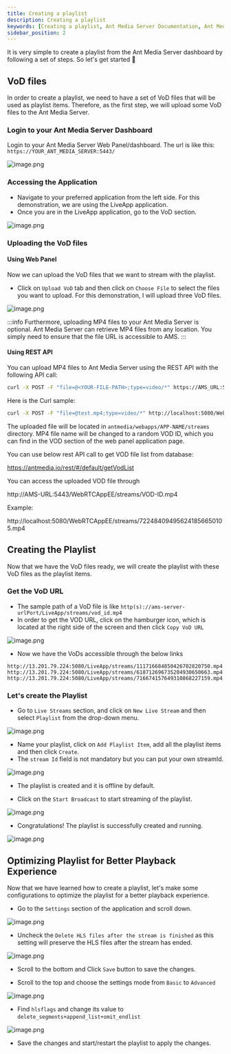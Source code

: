```yaml
---
title: Creating a playlist
description: Creating a playlist
keywords: [Creating a playlist, Ant Media Server Documentation, Ant Media Server Tutorials]
sidebar_position: 2
---
```


It is very simple to create a playlist from the Ant Media Server dashboard by following a set of steps. So let's get started 🙂

## VoD files

In order to create a playlist, we need to have a set of VoD files that will be used as playlist items. Therefore, as the first step, we will upload some VoD files to the Ant Media Server.

### Login to your Ant Media Server Dashboard

Login to your Ant Media Server Web Panel/dashboard. The url is like this: `https://YOUR_ANT_MEDIA_SERVER:5443/`

![image.png](@site/static/img/publish-live-stream/playlist/webpanel.png)

### Accessing the Application

- Navigate to your preferred application from the left side. For this demonstration, we are using the LiveApp application.
- Once you are in the LiveApp application, go to the VoD section.

![image.png](@site/static/img/publish-live-stream/playlist/vod-section.png)

### Uploading the VoD files

#### Using Web Panel

Now we can upload the VoD files that we want to stream with the playlist.

- Click on `Upload VoD` tab and then click on `Choose File` to select the files you want to upload. For this demonstration, I will upload three VoD files.

![image.png](@site/static/img/publish-live-stream/playlist/vod-upload.png)

:::info
Furthermore, uploading MP4 files to your Ant Media Server is optional. Ant Media Server can retrieve MP4 files from any location. You simply need to ensure that the file URL is accessible to AMS.
:::

#### Using REST API

You can upload MP4 files to Ant Media Server using the REST API with the following API call:

```bash
curl -X POST -F "file=@<YOUR-FILE-PATH>;type=video/*" https://AMS_URL:5443/APP-NAME/rest/v2/vods/create?name=YOUR-FILE-NAME.mp4
```

Here is the Curl sample:

```bash
curl -X POST -F "file=@test.mp4;type=video/*" http://localhost:5080/WebRTCAppEE/rest/v2/vods/create?name=test.mp4
```

The uploaded file will be located in `antmedia/webapps/APP-NAME/streams` directory. MP4 file name will be changed to a random VOD ID, which you can find in the VOD section of the web panel application page.

You can use below rest API call to get VOD file list from database:

https://antmedia.io/rest/#/default/getVodList 

You can access the uploaded VOD file through

http://AMS-URL:5443/WebRTCAppEE/streams/VOD-ID.mp4

Example:

http://localhost:5080/WebRTCAppEE/streams/722484094956241856650105.mp4


## Creating the Playlist

Now that we have the VoD files ready, we will create the playlist with these VoD files as the playlist items.

### Get the VoD URL

- The sample path of a VoD file is like `http(s)://ams-server-urlPort/LiveApp/streams/vod_id.mp4`
- In order to get the VOD URL, click on the hamburger icon, which is located at the right side of the screen and then click `Copy VoD URL`

![image.png](@site/static/img/publish-live-stream/playlist/vod-url.png)

- Now we have the VoDs accessible through the below links

```
http://13.201.79.224:5080/LiveApp/streams/111716684850426702820750.mp4
http://13.201.79.224:5080/LiveApp/streams/618712696735204930650663.mp4
http://13.201.79.224:5080/LiveApp/streams/716674157649310868227159.mp4
```

### Let's create the Playlist

- Go to `Live Streams` section, and click on `New Live Stream` and then select `Playlist` from the drop-down menu.

![image.png](@site/static/img/publish-live-stream/playlist/playlist.png)

- Name your playlist, click on `Add Playlist Item`, add all the playlist items and then click `Create`.
- The `stream Id` field is not mandatory but you can put your own streamId.

![image.png](@site/static/img/publish-live-stream/playlist/playlist-items.png)

- The playlist is created and it is offline by default.

- Click on the `Start Broadcast` to start streaming of the playlist.

![image.png](@site/static/img/publish-live-stream/playlist/start-playlist.png)

- Congratulations! The playlist is successfully created and running.

![image.png](@site/static/img/publish-live-stream/playlist/playlist-running.png)

## Optimizing Playlist for Better Playback Experience

Now that we have learned how to create a playlist, let's make some configurations to optimize the playlist for a better playback experience.

- Go to the `Settings` section of the application and scroll down.

![image.png](@site/static/img/publish-live-stream/playlist/settings.png)

- Uncheck the `Delete HLS files after the stream is finished` as this setting will preserve the HLS files after the stream has ended.

![image.png](@site/static/img/publish-live-stream/playlist/hls-settings.png)

- Scroll to the bottom and Click `Save` button to save the changes.

- Scroll to the top and choose the settings mode from `Basic` to `Advanced`

![image.png](@site/static/img/publish-live-stream/playlist/advanced-settings.png)

- Find `hlsflags` and change its value to `delete_segments+append_list+omit_endlist`

![image.png](@site/static/img/publish-live-stream/playlist/hls-flags.png)

- Save the changes and start/restart the playlist to apply the changes.
